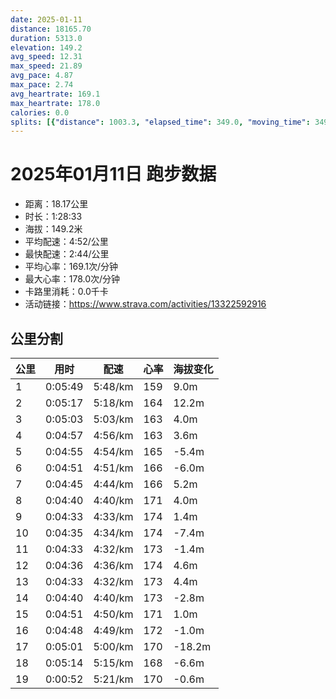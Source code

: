 ```yaml
---
date: 2025-01-11
distance: 18165.70
duration: 5313.0
elevation: 149.2
avg_speed: 12.31
max_speed: 21.89
avg_pace: 4.87
max_pace: 2.74
avg_heartrate: 169.1
max_heartrate: 178.0
calories: 0.0
splits: [{"distance": 1003.3, "elapsed_time": 349.0, "moving_time": 349.0, "average_speed": 2.87, "pace": 5.807212543554006, "average_heartrate": 159.93805309734512, "elevation_difference": 9.0, "split_number": 1}, {"distance": 996.7, "elapsed_time": 317.0, "moving_time": 317.0, "average_speed": 3.14, "pace": 5.307866242038216, "average_heartrate": 164.32911392405063, "elevation_difference": 12.2, "split_number": 2}, {"distance": 1000.5, "elapsed_time": 303.0, "moving_time": 303.0, "average_speed": 3.3, "pace": 5.050515151515151, "average_heartrate": 163.08250825082507, "elevation_difference": 4.0, "split_number": 3}, {"distance": 1001.2, "elapsed_time": 297.0, "moving_time": 297.0, "average_speed": 3.37, "pace": 4.94560830860534, "average_heartrate": 163.41077441077442, "elevation_difference": 3.6, "split_number": 4}, {"distance": 999.6, "elapsed_time": 295.0, "moving_time": 295.0, "average_speed": 3.39, "pace": 4.916430678466076, "average_heartrate": 165.12881355932203, "elevation_difference": -5.4, "split_number": 5}, {"distance": 999.5, "elapsed_time": 291.0, "moving_time": 291.0, "average_speed": 3.43, "pace": 4.859096209912535, "average_heartrate": 166.91408934707903, "elevation_difference": -6.0, "split_number": 6}, {"distance": 1001.4, "elapsed_time": 285.0, "moving_time": 285.0, "average_speed": 3.51, "pace": 4.748347578347579, "average_heartrate": 166.54929577464787, "elevation_difference": 5.2, "split_number": 7}, {"distance": 1000.4, "elapsed_time": 280.0, "moving_time": 280.0, "average_speed": 3.57, "pace": 4.668543417366947, "average_heartrate": 171.09642857142856, "elevation_difference": 4.0, "split_number": 8}, {"distance": 998.4, "elapsed_time": 273.0, "moving_time": 273.0, "average_speed": 3.66, "pace": 4.553743169398906, "average_heartrate": 174.06985294117646, "elevation_difference": 1.4, "split_number": 9}, {"distance": 1000.6, "elapsed_time": 275.0, "moving_time": 275.0, "average_speed": 3.64, "pace": 4.578763736263736, "average_heartrate": 174.36727272727273, "elevation_difference": -7.4, "split_number": 10}, {"distance": 1001.2, "elapsed_time": 273.0, "moving_time": 273.0, "average_speed": 3.67, "pace": 4.54133514986376, "average_heartrate": 173.08424908424908, "elevation_difference": -1.4, "split_number": 11}, {"distance": 998.1, "elapsed_time": 276.0, "moving_time": 276.0, "average_speed": 3.62, "pace": 4.604060773480662, "average_heartrate": 174.63768115942028, "elevation_difference": 4.6, "split_number": 12}, {"distance": 1002.7, "elapsed_time": 273.0, "moving_time": 273.0, "average_speed": 3.67, "pace": 4.54133514986376, "average_heartrate": 173.01098901098902, "elevation_difference": 4.4, "split_number": 13}, {"distance": 999.2, "elapsed_time": 280.0, "moving_time": 280.0, "average_speed": 3.57, "pace": 4.668543417366947, "average_heartrate": 173.07857142857142, "elevation_difference": -2.8, "split_number": 14}, {"distance": 1001.3, "elapsed_time": 291.0, "moving_time": 291.0, "average_speed": 3.44, "pace": 4.844970930232558, "average_heartrate": 171.9896551724138, "elevation_difference": 1.0, "split_number": 15}, {"distance": 997.9, "elapsed_time": 288.0, "moving_time": 288.0, "average_speed": 3.46, "pace": 4.816965317919075, "average_heartrate": 172.84375, "elevation_difference": -1.0, "split_number": 16}, {"distance": 1002.7, "elapsed_time": 309.0, "moving_time": 301.0, "average_speed": 3.33, "pace": 5.005015015015014, "average_heartrate": 170.88474576271187, "elevation_difference": -18.2, "split_number": 17}, {"distance": 995.6, "elapsed_time": 319.0, "moving_time": 314.0, "average_speed": 3.17, "pace": 5.2576340694006305, "average_heartrate": 168.628664495114, "elevation_difference": -6.6, "split_number": 18}, {"distance": 161.5, "elapsed_time": 55.0, "moving_time": 52.0, "average_speed": 3.11, "pace": 5.359067524115756, "average_heartrate": 170.69230769230768, "elevation_difference": -0.6, "split_number": 19}]
---
```


# 2025年01月11日 跑步数据

- 距离：18.17公里
- 时长：1:28:33
- 海拔：149.2米
- 平均配速：4:52/公里
- 最快配速：2:44/公里
- 平均心率：169.1次/分钟
- 最大心率：178.0次/分钟
- 卡路里消耗：0.0千卡
- 活动链接：https://www.strava.com/activities/13322592916

## 公里分割

| 公里 | 用时 | 配速 | 心率 | 海拔变化 |
|------|------|------|------|------|
| 1 | 0:05:49 | 5:48/km | 159 | 9.0m |
| 2 | 0:05:17 | 5:18/km | 164 | 12.2m |
| 3 | 0:05:03 | 5:03/km | 163 | 4.0m |
| 4 | 0:04:57 | 4:56/km | 163 | 3.6m |
| 5 | 0:04:55 | 4:54/km | 165 | -5.4m |
| 6 | 0:04:51 | 4:51/km | 166 | -6.0m |
| 7 | 0:04:45 | 4:44/km | 166 | 5.2m |
| 8 | 0:04:40 | 4:40/km | 171 | 4.0m |
| 9 | 0:04:33 | 4:33/km | 174 | 1.4m |
| 10 | 0:04:35 | 4:34/km | 174 | -7.4m |
| 11 | 0:04:33 | 4:32/km | 173 | -1.4m |
| 12 | 0:04:36 | 4:36/km | 174 | 4.6m |
| 13 | 0:04:33 | 4:32/km | 173 | 4.4m |
| 14 | 0:04:40 | 4:40/km | 173 | -2.8m |
| 15 | 0:04:51 | 4:50/km | 171 | 1.0m |
| 16 | 0:04:48 | 4:49/km | 172 | -1.0m |
| 17 | 0:05:01 | 5:00/km | 170 | -18.2m |
| 18 | 0:05:14 | 5:15/km | 168 | -6.6m |
| 19 | 0:00:52 | 5:21/km | 170 | -0.6m |

